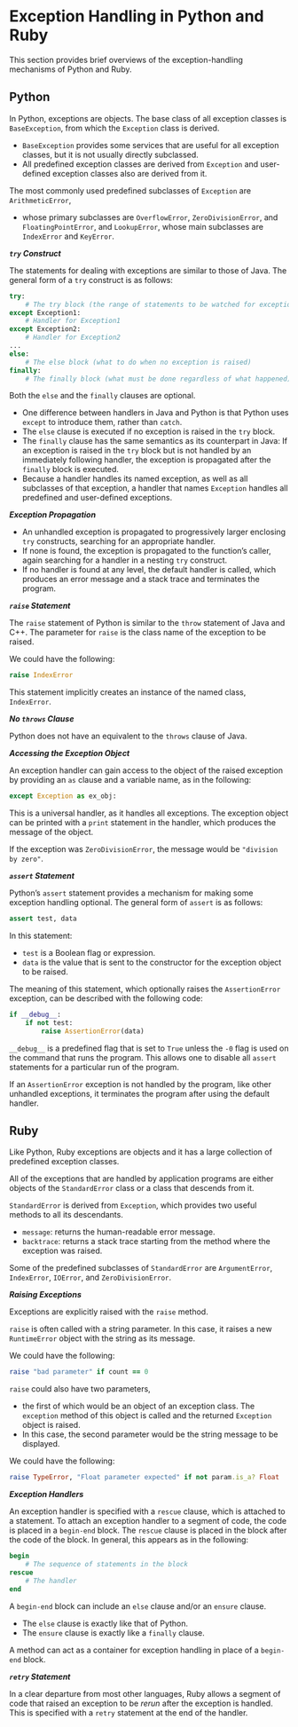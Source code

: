 # Exception Handling in Python and Ruby

This section provides brief overviews of the exception-handling mechanisms of Python and Ruby.

## Python

In Python, exceptions are objects. The base class of all exception classes is `BaseException`, from which the `Exception` class is derived.

- `BaseException` provides some services that are useful for all exception classes, but it is not usually directly subclassed.
- All predefined exception classes are derived from `Exception` and user-defined exception classes also are derived from it.

The most commonly used predefined subclasses of `Exception` are `ArithmeticError`,

- whose primary subclasses are `OverflowError`, `ZeroDivisionError`, and `FloatingPointError`, and `LookupError`, whose main subclasses are `IndexError` and `KeyError`.

***`try` Construct***

The statements for dealing with exceptions are similar to those of Java. The general form of a `try` construct is as follows:

```python
try:
    # The try block (the range of statements to be watched for exceptions)
except Exception1:
    # Handler for Exception1
except Exception2:
    # Handler for Exception2
...
else:
    # The else block (what to do when no exception is raised)
finally:
    # The finally block (what must be done regardless of what happened)
```

Both the `else` and the `finally` clauses are optional.

- One difference between handlers in Java and Python is that Python uses `except` to introduce them, rather than `catch`.
- The `else` clause is executed if no exception is raised in the `try` block.
- The `finally` clause has the same semantics as its counterpart in Java: If an exception is raised in the `try` block but is not handled by an immediately following handler, the exception is propagated after the `finally` block is executed.
- Because a handler handles its named exception, as well as all subclasses of that exception, a handler that names `Exception` handles all predefined and user-defined exceptions.

***Exception Propagation***

- An unhandled exception is propagated to progressively larger enclosing `try` constructs, searching for an appropriate handler.
- If none is found, the exception is propagated to the function’s caller, again searching for a handler in a nesting `try` construct.
- If no handler is found at any level, the default handler is called, which produces an error message and a stack trace and terminates the program.

***`raise` Statement***

The `raise` statement of Python is similar to the `throw` statement of Java and C++. The parameter for `raise` is the class name of the exception to be raised.

<div class="alert-example">

We could have the following:

```python
raise IndexError
```

This statement implicitly creates an instance of the named class, `IndexError`.

</div>

***No `throws` Clause***

Python does not have an equivalent to the `throws` clause of Java.

***Accessing the Exception Object***

An exception handler can gain access to the object of the raised exception
by providing an `as` clause and a variable name, as in the following:

```python
except Exception as ex_obj:
```

This is a universal handler, as it handles all exceptions. The exception object can be printed with a `print` statement in the handler, which produces the message of the object.

<div class="alert-example">

If the exception was `ZeroDivisionError`, the message would be `"division by zero"`.

</div>

***`assert` Statement***

Python’s `assert` statement provides a mechanism for making some exception handling optional. The general form of `assert` is as follows:

```python
assert test, data
```

In this statement:

- `test` is a Boolean flag or expression.
- `data` is the value that is sent to the constructor for the exception object to be raised.

The meaning of this statement, which optionally raises the `AssertionError` exception, can be described with the following code:

```python
if __debug__:
    if not test:
        raise AssertionError(data)
```

`__debug__` is a predefined flag that is set to `True` unless the `-0` flag is used on the command that runs the program. This allows one to disable all `assert` statements for a particular run of the program.

If an `AssertionError` exception is not handled by the program, like other unhandled exceptions, it terminates the program after using the default handler.

## Ruby

Like Python, Ruby exceptions are objects and it has a large collection of predefined exception classes.

All of the exceptions that are handled by application programs are either objects of the `StandardError` class or a class that descends from it.

`StandardError` is derived from `Exception`, which provides two useful methods to all its descendants.

- `message`: returns the human-readable error message.
- `backtrace`: returns a stack trace starting from the method where the exception was raised.

Some of the predefined subclasses of `StandardError` are `ArgumentError`, `IndexError`, `IOError`, and `ZeroDivisionError`.

***Raising Exceptions***

Exceptions are explicitly raised with the `raise` method.

`raise` is often called with a string parameter. In this case, it raises a new `RuntimeError` object with the string as its message.

<div class="alert-example">

We could have the following:

```ruby
raise "bad parameter" if count == 0
```

</div>

`raise` could also have two parameters,

- the first of which would be an object of an exception class. The `exception` method of this object is called and the returned `Exception` object is raised.
- In this case, the second parameter would be the string message to be displayed.

<div class="alert-example">

We could have the following:

```ruby
raise TypeError, "Float parameter expected" if not param.is_a? Float
```

</div>

***Exception Handlers***

An exception handler is specified with a `rescue` clause, which is attached to a statement. To attach an exception handler to a segment of code, the code is placed in a `begin-end` block. The `rescue` clause is placed in the block after the code of the block. In general, this appears as in the following:

```ruby
begin
    # The sequence of statements in the block
rescue
    # The handler
end
```

A `begin-end` block can include an `else` clause and/or an `ensure` clause.

- The `else` clause is exactly like that of Python.
- The `ensure` clause is exactly like a `finally` clause.

A method can act as a container for exception handling in place of a `begin-end` block.

***`retry` Statement***

In a clear departure from most other languages, Ruby allows a segment of code that raised an exception to be *rerun* after the exception is handled. This is specified with a `retry` statement at the end of the handler.
